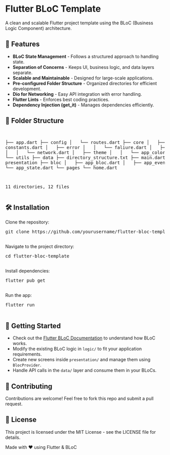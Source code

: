 <h1>Flutter BLoC Template</h1>
    <p>A clean and scalable Flutter project template using the BLoC (Business Logic Component) architecture.</p>
    
<h2>🚀 Features</h2>
    <ul>
        <li><strong>BLoC State Management</strong> - Follows a structured approach to handling state.</li>
        <li><strong>Separation of Concerns</strong> - Keeps UI, business logic, and data layers separate.</li>
        <li><strong>Scalable and Maintainable</strong> - Designed for large-scale applications.</li>
        <li><strong>Pre-configured Folder Structure</strong> - Organized directories for efficient development.</li>
        <li><strong>Dio for Networking</strong> - Easy API integration with error handling.</li>
        <li><strong>Flutter Lints</strong> - Enforces best coding practices.</li>
        <li><strong>Dependency Injection (get_it)</strong> - Manages dependencies efficiently.</li>
    </ul>
    
   <h2>📂 Folder Structure</h2>
    <pre>

├── app.dart
├── config
│   └── routes.dart
├── core
│   ├── constants.dart
│   ├── error
│   │   └── faliure.dart
│   ├── network
│   │   └── network.dart
│   ├── theme
│   │   └── app_colors.dart
│   └── utils
├── data
├── directory_structure.txt
├── main.dart
└── presentation
    ├── bloc
    │   ├── app_bloc.dart
    │   ├── app_event.dart
    │   └── app_state.dart
    └── pages
        └── home.dart

11 directories, 12 files
    </pre>
    
   <h2>🛠️ Installation</h2>
    <p>Clone the repository:</p>
    <pre>
git clone https://github.com/yourusername/flutter-bloc-template.git
    </pre>
    <p>Navigate to the project directory:</p>
    <pre>
cd flutter-bloc-template
    </pre>
    <p>Install dependencies:</p>
    <pre>
flutter pub get
    </pre>
    <p>Run the app:</p>
    <pre>
flutter run
    </pre>
    
  <h2>📝 Getting Started</h2>
    <ul>
        <li>Check out the <a href="https://bloclibrary.dev/">Flutter BLoC Documentation</a> to understand how BLoC works.</li>
        <li>Modify the existing BLoC logic in <code>logic/</code> to fit your application requirements.</li>
        <li>Create new screens inside <code>presentation/</code> and manage them using <code>BlocProvider</code>.</li>
        <li>Handle API calls in the <code>data/</code> layer and consume them in your BLoCs.</li>
    </ul>
        <h2>📝 Contributing</h2>
    <p>Contributions are welcome! Feel free to fork this repo and submit a pull request.</p>
    
  <h2>📜 License</h2>
    <p>This project is licensed under the MIT License - see the LICENSE file for details.</p>
    
  <p>Made with ❤️ using Flutter & BLoC</p>
